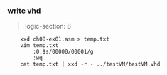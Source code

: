### write vhd
>   logic-section: 8
```
    xxd ch08-ex01.asm > temp.txt
    vim temp.txt
        :0,$s/00000/00001/g
        :wq
    cat temp.txt | xxd -r - ../testVM/testVM.vhd

```
